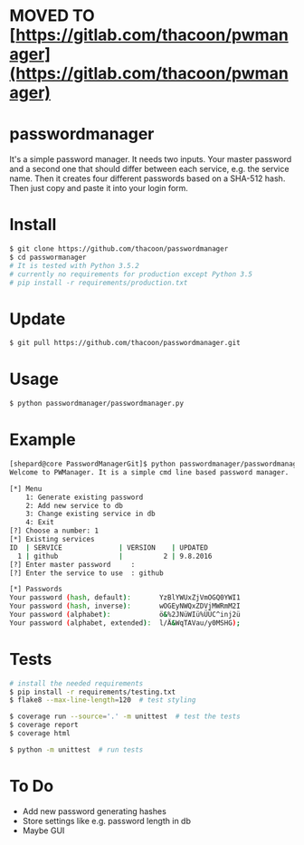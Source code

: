 MOVED TO [https://gitlab.com/thacoon/pwmanager](https://gitlab.com/thacoon/pwmanager)
===========

passwordmanager
===============

It's a simple password manager. It needs two inputs. Your master password and a second one that should differ between each service, e.g. the service name. Then it creates four different passwords based on a SHA-512 hash. Then just copy and paste it into your login form.


# Install
```bash
$ git clone https://github.com/thacoon/passwordmanager
$ cd passwormanager
# It is tested with Python 3.5.2
# currently no requirements for production except Python 3.5
# pip install -r requirements/production.txt
```

# Update
```bash
$ git pull https://github.com/thacoon/passwordmanager.git
```

# Usage
```bash
$ python passwordmanager/passwordmanager.py
```

# Example
```bash
[shepard@core PasswordManagerGit]$ python passwordmanager/passwordmanager.py
Welcome to PWManager. It is a simple cmd line based password manager.

[*] Menu
	1: Generate existing password
	2: Add new service to db
	3: Change existing service in db
	4: Exit
[?] Choose a number: 1
[*] Existing services
ID  | SERVICE              | VERSION    | UPDATED   
  1 | github               |          2 | 9.8.2016  
[?] Enter master password     :
[?] Enter the service to use  : github

[*] Passwords
Your password (hash, default):       YzBlYWUxZjVmOGQ0YWI1
Your password (hash, inverse):       wOGEyNWQxZDVjMWRmM2I
Your password (alphabet):            ö&%2JNüWIü%ÜÜC^inj2ü
Your password (alphabet, extended):  l/Ä&WqTAVau/y0MSHG);
```

# Tests
```bash
# install the needed requirements
$ pip install -r requirements/testing.txt
$ flake8 --max-line-length=120  # test styling

$ coverage run --source='.' -m unittest  # test the tests
$ coverage report
$ coverage html

$ python -m unittest  # run tests
```


# To Do
* Add new password generating hashes
* Store settings like e.g. password length in db
* Maybe GUI
